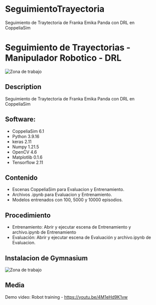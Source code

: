 # SeguimientoTrayectoria
Seguimiento de Traytectoria de Franka Emika Panda con DRL en CoppeliaSim 
<h1> Seguimiento de Trayectorias - Manipulador Robotico - DRL </h1>

![Zona de trabajo](https://github.com/)
<h2> Description </h2>

Seguimiento de Traytectoria de Franka Emika Panda con DRL en CoppeliaSim 
<h2> Software: </h2>

- CoppeliaSim 6.1
- Python 3.9.16
- keras 2.11
- Numpy 1.21.5
- OpenCV 4.6
- Matplotlib 0.1.6
- Tensorflow 2.11
<h2> Contenido </h2>

- Escenas CoppeliaSim para Evaluacion y Entrenamiento.
- Archivos .ipynb para Evaluacion y Entrenamiento.
- Modelos entrenados con 100, 5000 y 10000 episodios.
<h2> Procedimiento </h2>

- Entrenamiento: Abrir y ejecutar escena de Entrenamiento y archivo.ipynb de Entrenamiento
- Evaluación: Abrir y ejecutar escena de Evaluación y archivo.ipynb de Evaluacion.
<h2> Instalacion de Gymnasium </h2>

![Zona de trabajo](https://github.com/Roger)
<h2> Media </h2>

Demo video: Robot training - https://youtu.be/4M1eHd9K1vw
